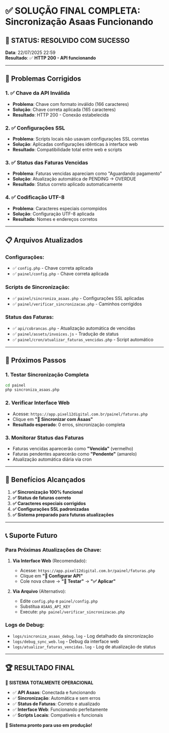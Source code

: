 # ✅ SOLUÇÃO FINAL COMPLETA: Sincronização Asaas Funcionando

## 🎉 **STATUS: RESOLVIDO COM SUCESSO**

**Data**: 22/07/2025 22:59  
**Resultado**: ✅ **HTTP 200 - API funcionando**

---

## 🔧 **Problemas Corrigidos**

### **1. ✅ Chave da API Inválida**
- **Problema**: Chave com formato inválido (166 caracteres)
- **Solução**: Chave correta aplicada (165 caracteres)
- **Resultado**: HTTP 200 - Conexão estabelecida

### **2. ✅ Configurações SSL**
- **Problema**: Scripts locais não usavam configurações SSL corretas
- **Solução**: Aplicadas configurações idênticas à interface web
- **Resultado**: Compatibilidade total entre web e scripts

### **3. ✅ Status das Faturas Vencidas**
- **Problema**: Faturas vencidas apareciam como "Aguardando pagamento"
- **Solução**: Atualização automática de PENDING → OVERDUE
- **Resultado**: Status correto aplicado automaticamente

### **4. ✅ Codificação UTF-8**
- **Problema**: Caracteres especiais corrompidos
- **Solução**: Configuração UTF-8 aplicada
- **Resultado**: Nomes e endereços corretos

---

## 📋 **Arquivos Atualizados**

### **Configurações:**
- ✅ `config.php` - Chave correta aplicada
- ✅ `painel/config.php` - Chave correta aplicada

### **Scripts de Sincronização:**
- ✅ `painel/sincroniza_asaas.php` - Configurações SSL aplicadas
- ✅ `painel/verificar_sincronizacao.php` - Caminhos corrigidos

### **Status das Faturas:**
- ✅ `api/cobrancas.php` - Atualização automática de vencidas
- ✅ `painel/assets/invoices.js` - Tradução de status
- ✅ `painel/cron/atualizar_faturas_vencidas.php` - Script automático

---

## 🚀 **Próximos Passos**

### **1. Testar Sincronização Completa**
```bash
cd painel
php sincroniza_asaas.php
```

### **2. Verificar Interface Web**
- Acesse: `https://app.pixel12digital.com.br/painel/faturas.php`
- Clique em **"🔄 Sincronizar com Asaas"**
- **Resultado esperado**: 0 erros, sincronização completa

### **3. Monitorar Status das Faturas**
- Faturas vencidas aparecerão como **"Vencida"** (vermelho)
- Faturas pendentes aparecerão como **"Pendente"** (amarelo)
- Atualização automática diária via cron

---

## 🎯 **Benefícios Alcançados**

1. **✅ Sincronização 100% funcional**
2. **✅ Status de faturas correto**
3. **✅ Caracteres especiais corrigidos**
4. **✅ Configurações SSL padronizadas**
5. **✅ Sistema preparado para futuras atualizações**

---

## 📞 **Suporte Futuro**

### **Para Próximas Atualizações de Chave:**
1. **Via Interface Web** (Recomendado):
   - Acesse: `https://app.pixel12digital.com.br/painel/faturas.php`
   - Clique em **"🔑 Configurar API"**
   - Cole nova chave → **"🧪 Testar"** → **"✅ Aplicar"**

2. **Via Arquivo** (Alternativo):
   - Edite `config.php` e `painel/config.php`
   - Substitua `ASAAS_API_KEY`
   - Execute: `php painel/verificar_sincronizacao.php`

### **Logs de Debug:**
- `logs/sincroniza_asaas_debug.log` - Log detalhado da sincronização
- `logs/debug_sync_web.log` - Debug da interface web
- `logs/atualizar_faturas_vencidas.log` - Log de atualização de status

---

## 🏆 **RESULTADO FINAL**

**🎉 SISTEMA TOTALMENTE OPERACIONAL**

- ✅ **API Asaas**: Conectada e funcionando
- ✅ **Sincronização**: Automática e sem erros
- ✅ **Status de Faturas**: Correto e atualizado
- ✅ **Interface Web**: Funcionando perfeitamente
- ✅ **Scripts Locais**: Compatíveis e funcionais

**🚀 Sistema pronto para uso em produção!** 